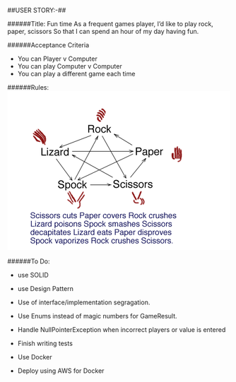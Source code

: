 ##USER STORY:-##

######Title: Fun time
As a frequent games player,
I’d like to play rock, paper, scissors
So that I can spend an hour of my day having fun.

######Acceptance Criteria
* You can Player v Computer
* You can play Computer v Computer
* You can play a different game each time

######Rules:
![Rules](https://github.com/kanke/Rock-Paper-Scissors/blob/master/src/main/resources/RPSSL.png)

######To Do:
* use SOLID

* use Design Pattern

* Use of interface/implementation segragation.

* Use Enums instead of magic numbers for GameResult.

* Handle NullPointerException when incorrect players or value is entered

* Finish writing tests

* Use Docker

* Deploy using AWS for Docker